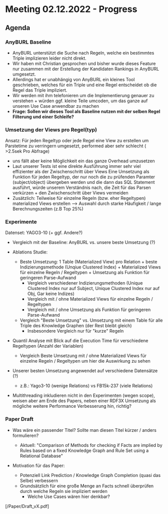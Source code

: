 # Meeting 02.12.2022 - Progress

##  Agenda

### AnyBURL Baseline
- AnyBURL unterstützt die Suche nach Regeln, welche ein bestimmtes Triple implizieren leider nicht direkt. 
- Wir haben mit Christian gesprochen und bisher wurde dieses Feature nur zusammen mit der Erstellung der Kandidaten Rankings in AnyBURL umgesetzt. 
- Allerdings hat er unabhängig von AnyBURL ein kleines Tool geschrieben, welches für ein Triple und eine Regel entscheidet ob die Regel das Triple impliziert.
- Wir werden mit ihm telefonieren um die Implementierung genauer zu verstehen + würden ggf. kleine Teile umcoden, um das ganze auf unseren Use Case anwendbar zu machen
- **Frage: Sollen wir dieses Tool als Baseline nutzen mit der selben Regel Filterung und einer Schleife?**

### Umsetzung der Views pro Regel(typ)

Ansatz: Für jeden Regeltyp oder jede Regel eine View zu erstellen um Parstetime zu verringern umgesetzt, performed aber sehr schlecht ( >2.5sek Pro Abfrage)

- uns fällt aber keine Möglichkeit ein das ganze Overhead umzusetzen 
- Laut unserer Tests ist eine direkte Ausführung immer sehr viel effizienter als der Zwischenschritt über Views
Eine Umsetzung als Funktion für jeden Regeltyp, der nur noch die zu prüfenden Paramter (subject/object) übergeben werden und die dann das SQL Statement ausführt, würde unserem Verständnis nach, die Zeit für das Parsen verkürzen + den Zwischenschritt über Views vermeiden
- Zusätzlich: Teilweise für einzelne Regeln (bzw. eher Regeltypen) materialized Views erstellen --> Auswahl durch starke Häufigkeit / lange Berechnungszeiten (z.B Top 25%)



### Experimente

Datenset: YAGO3-10 (+ ggf. Andere?)

- Vergleich mit der Baseline: AnyBURL vs. unsere beste Umsetzung (?)

- Ablations Studie:
  - Beste Umsetzung: 1 Table (Materialized View) pro Relation + beste Indizierungsmethode (Unqiue Clustered Index) + Materialized Views für einzelne Regeln / Regeltypen + Umsetzung als Funktion für geringeren Parse-Aufwand
    - Vergleich verschiedener Indizierungsmethoden (Unique Clustered Index nur auf  Subject, Unique Clustered Index nur auf Obj, Gar keine Indizes)
    - Vergleich mit / ohne Materialized Views für einzelne Regeln / Regeltypen
    - Vergleich mit / ohne Umsetzung als Funktion für geringeren Parse-Aufwand
  - Vergleich "Beste Umsetzung" vs. Umsetzung mit einem Table für alle Triple des Knowledge Graphen (der Rest bleibt gleich)
    - Insbesondere Vergleich nur für "kurze" Regeln

- Quantil Analyse mit Blick auf die Execution Time für verschiedene Regeltypen (Anzahl der Variablen)
  - Vergleich Beste Umsetzung mit / ohne Materialized Views für einzelne Regeln / Regeltypen um hier die Auswirkung zu sehen

- Unserer besten Umsetzung angewendet auf verschiedene Datensätze (?)
  - z.B.: Yago3-10 (wenige Relations) vs FB15k-237 (viele Relations)

- Multithreading inkludieren nicht in den Experimenten (wegen scope), weisen aber am Ende des Papers, neben einer RDF3X Umsetzung als mögliche weitere Performance Verbesserung hin, richtig?

### Paper Draft

- Was wäre ein passender Titel? Sollte man diesen Titel kürzer / anders formulieren?
  - Aktuell: "Comparison of Methods for checking if Facts are implied by Rules based on a fixed Knowledge Graph and Rule Set using a Relational Database"

- Motivation für das Paper:
  - Potenziell Link Prediction / Knowledge Graph Completion (quasi das Selbe) verbessern
  - Grundsätzlich für eine große Menge an Facts schnell überprüfen durch welche Regeln sie impliziert werden
    - Welche Use Cases wären hier denkbar?

[/Paper/Draft_vX.pdf]
